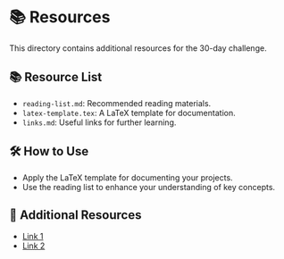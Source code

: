 # 📚 Resources

This directory contains additional resources for the 30-day challenge.

## 📚 Resource List
- `reading-list.md`: Recommended reading materials.
- `latex-template.tex`: A LaTeX template for documentation.
- `links.md`: Useful links for further learning.

## 🛠️ How to Use
- Apply the LaTeX template for documenting your projects.
- Use the reading list to enhance your understanding of key concepts.

## 🔗 Additional Resources
- [Link 1](https://example.com)
- [Link 2](https://example.com)

